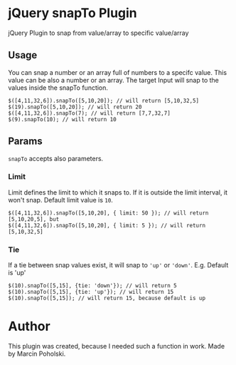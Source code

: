 # jQuery snapTo Plugin
jQuery Plugin to snap from value/array to specific value/array

## Usage
You can snap a number or an array full of numbers to a specifc value. This value can be also a number or an array. The target Input will snap to the values inside the snapTo function.

```
$([4,11,32,6]).snapTo([5,10,20]); // will return [5,10,32,5]
$(19).snapTo([5,10,20]); // will return 20
$([4,11,32,6]).snapTo(7); // will return [7,7,32,7]
$(9).snapTo(10); // will return 10
```
## Params

`snapTo` accepts also parameters.

### Limit

Limit defines the limit to which it snaps to. If it is outside the limit interval, it won't snap.
Default limit value is `10`.

```
$([4,11,32,6]).snapTo([5,10,20], { limit: 50 }); // will return [5,10,20,5], but
$([4,11,32,6]).snapTo([5,10,20], { limit: 5 }); // will return [5,10,32,5]
```

### Tie

If a tie between snap values exist, it will snap to `'up'` or `'down'`. E.g.
Default is 'up'

```
$(10).snapTo([5,15], {tie: 'down'}); // will return 5
$(10).snapTo([5,15], {tie: 'up'}); // will return 15
$(10).snapTo([5,15]); // will return 15, because default is up
```

# Author

This plugin was created, because I needed such a function in work. Made by Marcin Poholski.
